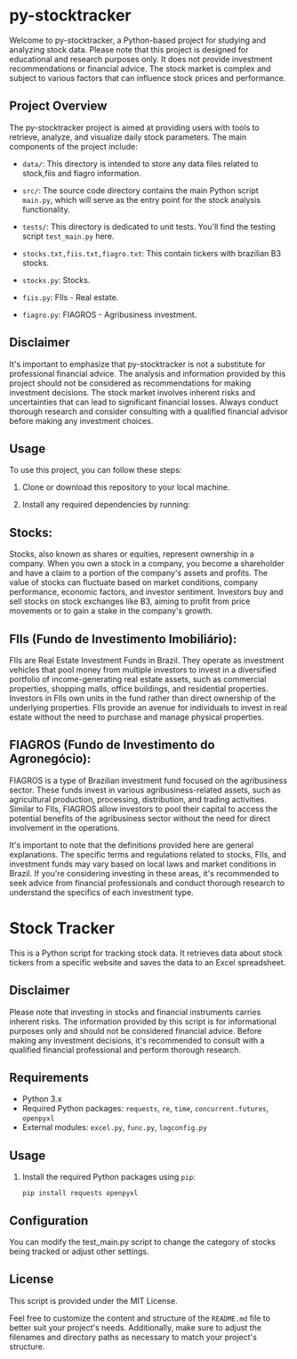 # py-stocktracker

Welcome to py-stocktracker, a Python-based project for studying and analyzing stock data. Please note that this project is designed for educational and research purposes only. It does not provide investment recommendations or financial advice. The stock market is complex and subject to various factors that can influence stock prices and performance.

## Project Overview

The py-stocktracker project is aimed at providing users with tools to retrieve, analyze, and visualize daily stock parameters. The main components of the project include:

- `data/`: This directory is intended to store any data files related to stock,fiis and fiagro information.

- `src/`: The source code directory contains the main Python script `main.py`, which will serve as the entry point for the stock analysis functionality.

- `tests/`: This directory is dedicated to unit tests. You'll find the testing script `test_main.py` here.

- `stocks.txt,fiis.txt,fiagro.txt`: This contain tickers with brazilian B3 stocks.

- `stocks.py`: Stocks.

- `fiis.py`: FIIs - Real estate.

- `fiagro.py`: FIAGROS - Agribusiness investment.


## Disclaimer

It's important to emphasize that py-stocktracker is not a substitute for professional financial advice. The analysis and information provided by this project should not be considered as recommendations for making investment decisions. The stock market involves inherent risks and uncertainties that can lead to significant financial losses. Always conduct thorough research and consider consulting with a qualified financial advisor before making any investment choices.

## Usage

To use this project, you can follow these steps:

1. Clone or download this repository to your local machine.

2. Install any required dependencies by running:  

## Stocks:
Stocks, also known as shares or equities, represent ownership in a company. When you own a stock in a company, you become a shareholder and have a claim to a portion of the company's assets and profits. The value of stocks can fluctuate based on market conditions, company performance, economic factors, and investor sentiment. Investors buy and sell stocks on stock exchanges like B3, aiming to profit from price movements or to gain a stake in the company's growth.

## FIIs (Fundo de Investimento Imobiliário):
FIIs are Real Estate Investment Funds in Brazil. They operate as investment vehicles that pool money from multiple investors to invest in a diversified portfolio of income-generating real estate assets, such as commercial properties, shopping malls, office buildings, and residential properties. Investors in FIIs own units in the fund rather than direct ownership of the underlying properties. FIIs provide an avenue for individuals to invest in real estate without the need to purchase and manage physical properties.

## FIAGROS (Fundo de Investimento do Agronegócio):
FIAGROS is a type of Brazilian investment fund focused on the agribusiness sector. These funds invest in various agribusiness-related assets, such as agricultural production, processing, distribution, and trading activities. Similar to FIIs, FIAGROS allow investors to pool their capital to access the potential benefits of the agribusiness sector without the need for direct involvement in the operations.

It's important to note that the definitions provided here are general explanations. The specific terms and regulations related to stocks, FIIs, and investment funds may vary based on local laws and market conditions in Brazil. If you're considering investing in these areas, it's recommended to seek advice from financial professionals and conduct thorough research to understand the specifics of each investment type.

# Stock Tracker

This is a Python script for tracking stock data. It retrieves data about stock tickers from a specific website and saves the data to an Excel spreadsheet.

## Disclaimer

Please note that investing in stocks and financial instruments carries inherent risks. The information provided by this script is for informational purposes only and should not be considered financial advice. Before making any investment decisions, it's recommended to consult with a qualified financial professional and perform thorough research.

## Requirements

- Python 3.x
- Required Python packages: `requests`, `re`, `time`, `concurrent.futures`, `openpyxl`
- External modules: `excel.py`, `func.py`, `logconfig.py`

## Usage

1. Install the required Python packages using `pip`:
   ```
   pip install requests openpyxl
    ```

## Configuration
You can modify the test_main.py script to change the category of stocks being tracked or adjust other settings.

## License
This script is provided under the MIT License.

Feel free to customize the content and structure of the `README.md` file to better suit your project's needs. Additionally, make sure to adjust the filenames and directory paths as necessary to match your project's structure.